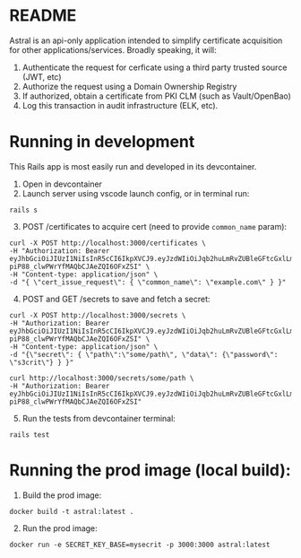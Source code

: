 # README

Astral is an api-only application intended to simplify
certificate acquisition for other applications/services. Broadly speaking,
it will: 

1) Authenticate the request for cerficate using a third party trusted source (JWT, etc)
2) Authorize the request using a Domain Ownership Registry 
3) If authorized, obtain a certificate from PKI CLM (such as Vault/OpenBao)
4) Log this transaction in audit infrastructure (ELK, etc).

# Running in development

This Rails app is most easily run and developed in its devcontainer.

1) Open in devcontainer
2) Launch server using vscode launch config, or in terminal run:
```
rails s
```
3) POST /certificates to acquire cert (need to provide `common_name` param):
```
curl -X POST http://localhost:3000/certificates \
-H "Authorization: Bearer eyJhbGciOiJIUzI1NiIsInR5cCI6IkpXVCJ9.eyJzdWIiOiJqb2huLmRvZUBleGFtcGxlLmNvbSIsIm5hbWUiOiJKb2huIERvZSIsImlhdCI6MTUxNjIzOTAyMiwiZ3JvdXBzIjpbImdyb3VwMSIsImdyb3VwMiJdLCJhdWQiOiJhc3RyYWwifQ.tfRLXmE_eq-piP88_clwPWrYfMAQbCJAeZQI6OFxZSI" \
-H "Content-type: application/json" \
-d "{ \"cert_issue_request\": { \"common_name\": \"example.com\" } }"
```
4) POST and GET /secrets to save and fetch a secret:
```
curl -X POST http://localhost:3000/secrets \
-H "Authorization: Bearer eyJhbGciOiJIUzI1NiIsInR5cCI6IkpXVCJ9.eyJzdWIiOiJqb2huLmRvZUBleGFtcGxlLmNvbSIsIm5hbWUiOiJKb2huIERvZSIsImlhdCI6MTUxNjIzOTAyMiwiZ3JvdXBzIjpbImdyb3VwMSIsImdyb3VwMiJdLCJhdWQiOiJhc3RyYWwifQ.tfRLXmE_eq-piP88_clwPWrYfMAQbCJAeZQI6OFxZSI" \
-H "Content-type: application/json" \
-d "{\"secret\": { \"path\":\"some/path\", \"data\": {\"password\": \"s3crit\"} } }"

curl http://localhost:3000/secrets/some/path \
-H "Authorization: Bearer eyJhbGciOiJIUzI1NiIsInR5cCI6IkpXVCJ9.eyJzdWIiOiJqb2huLmRvZUBleGFtcGxlLmNvbSIsIm5hbWUiOiJKb2huIERvZSIsImlhdCI6MTUxNjIzOTAyMiwiZ3JvdXBzIjpbImdyb3VwMSIsImdyb3VwMiJdLCJhdWQiOiJhc3RyYWwifQ.tfRLXmE_eq-piP88_clwPWrYfMAQbCJAeZQI6OFxZSI"
```
5) Run the tests from devcontainer terminal:
```
rails test
```

# Running the prod image (local build):
1) Build the prod image:
```
docker build -t astral:latest .
```
2) Run the prod image:
```
docker run -e SECRET_KEY_BASE=mysecrit -p 3000:3000 astral:latest
```
